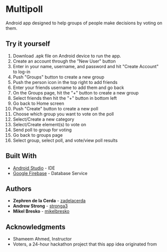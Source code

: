 # Multipoll

Android app designed to help groups of people make decisions by voting on them.

## Try it yourself

1. Download .apk file on Android device to run the app.
1. Create an account through the "New User" button
1. Enter in your name, username, and password and hit "Create Account" to log-in
1. Push "Groups" button to create a new group
1. Push the person icon in the top right to add friends
1. Enter your friends username to add them and go back
1. On the Groups page, hit the "+" button to create a new group
1. Select friends then hit the "+" button in bottom left
1. Go back to Home screen
1. Push "Create" button to create a new poll
1. Choose which group you want to vote on the poll
1. Select/Create a new category
1. Select/Create element(s) to vote on
1. Send poll to group for voting
1. Go back to groups page
1. Select group, select poll, and vote/view poll results

## Built With

* [Android Studio](https://developer.android.com/studio) - IDE 
* [Google Firebase](https://firebase.google.com/) - Database Service



## Authors

* **Zephren de la Cerda** - [zadelacerda](https://github.com/zadelacerda)
* **Andrew Strong** - [stronga3](https://github.com/stronga3)
* **Mikel Bresko** - [mikelbresko](https://github.com/mikelbresko)


## Acknowledgments

* Shameem Ahmed, Instructor
* Voters, a 24-hour hackathon project that this app idea originated from

